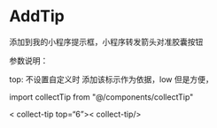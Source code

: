 <!--
 * @Descripttion: 
 * @version: 
 * @Author: Henry
 * @Date: 2020-04-07 23:41:01
 * @LastEditors: Henry
 * @LastEditTime: 2020-04-07 23:53:20
 -->
# AddTip
添加到我的小程序提示框，小程序转发箭头对准胶囊按钮

参数说明：

top: 不设置自定义时 添加该标示作为依据，low 但是方便，
 
import collectTip from "@/components/collectTip"

< collect-tip top=“6”>< collect-tip/>
